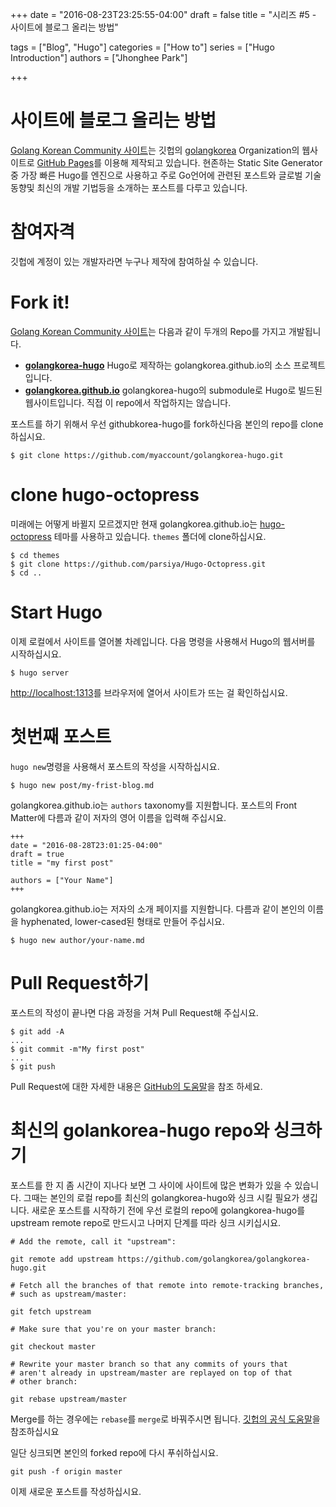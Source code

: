 +++
date = "2016-08-23T23:25:55-04:00"
draft = false
title = "시리즈 #5 - 사이트에 블로그 올리는 방법"

tags = ["Blog", "Hugo"]
categories = ["How to"]
series = ["Hugo Introduction"]
authors = ["Jhonghee Park"]

+++

# 사이트에 블로그 올리는 방법

[Golang Korean Community 사이트](https://golangkorea.github.io)는 깃헙의 [golangkorea](https://github.com/golangkorea) Organization의 웹사이트로 [GitHub Pages](https://pages.github.com/)를 이용해 제작되고 있습니다. 현존하는 Static Site Generator중 가장 빠른 Hugo를 엔진으로 사용하고 주로 Go언어에 관련된 포스트와 글로벌 기술 동향및 최신의 개발 기법등을 소개하는 포스트를 다루고 있습니다.

# 참여자격

깃헙에 계정이 있는 개발자라면 누구나 제작에 참여하실 수 있습니다.

# Fork it!
[Golang Korean Community 사이트](https://golangkorea.github.io)는 다음과 같이 두개의 Repo를 가지고 개발됩니다.

* **[golangkorea-hugo](https://github.com/golangkorea/golangkorea-hugo)** Hugo로 제작하는 golangkorea.github.io의 소스 프로젝트입니다.
* **[golangkorea.github.io](https://github.com/golangkorea/golangkorea.github.io)** golangkorea-hugo의 submodule로 Hugo로 빌드된 웹사이트입니다. 직접 이 repo에서 작업하지는 않습니다.

포스트를 하기 위해서 우선 githubkorea-hugo를 fork하신다음 본인의 repo를 clone하십시요.

```
$ git clone https://github.com/myaccount/golangkorea-hugo.git
```

# clone hugo-octopress
미래에는 어떻게 바뀔지 모르겠지만 현재 golangkorea.github.io는 [hugo-octopress](https://github.com/parsiya/Hugo-Octopress) 테마를 사용하고 있습니다. `themes` 폴더에 clone하십시요.

```
$ cd themes
$ git clone https://github.com/parsiya/Hugo-Octopress.git
$ cd ..
```

# Start Hugo
이제 로컬에서 사이트를 열어볼 차례입니다. 다음 명령을 사용해서 Hugo의 웹서버를 시작하십시요.
```
$ hugo server
```
[http://localhost:1313](http://localhost:1313)를 브라우저에 열어서 사이트가 뜨는 걸 확인하십시요.

# 첫번째 포스트
`hugo new`명령을 사용해서 포스트의 작성을 시작하십시요.

```
$ hugo new post/my-frist-blog.md
```
golangkorea.github.io는 `authors` taxonomy를 지원합니다. 포스트의 Front Matter에 다름과 같이 저자의 영어 이름을 입력해 주십시요.

```
+++
date = "2016-08-28T23:01:25-04:00"
draft = true
title = "my first post"

authors = ["Your Name"]
+++
```
golangkorea.github.io는 저자의 소개 페이지를 지원합니다. 다름과 같이 본인의 이름을 hyphenated, lower-cased된 형태로 만들어 주십시요.

```
$ hugo new author/your-name.md
```

# Pull Request하기
포스트의 작성이 끝나면 다음 과정을 거쳐 Pull Request해 주십시요.

```
$ git add -A
...
$ git commit -m"My first post"
...
$ git push
```
Pull Request에 대한 자세한 내용은 [GitHub의 도움말](https://help.github.com/articles/about-pull-requests/)을 참조 하세요.

# 최신의 golankorea-hugo repo와 싱크하기

포스트를 한 지 좀 시간이 지나다 보면 그 사이에 사이트에 많은 변화가 있을 수 있습니다. 그때는 본인의 로컬 repo를 최신의 golangkorea-hugo와 싱크 시킬 필요가 생깁니다. 새로운 포스트를 시작하기 전에 우선 로컬의 repo에 golangkorea-hugo를 upstream remote repo로 만드시고 나머지 단계를 따라 싱크 시키십시요.

```
# Add the remote, call it "upstream":

git remote add upstream https://github.com/golangkorea/golangkorea-hugo.git

# Fetch all the branches of that remote into remote-tracking branches,
# such as upstream/master:

git fetch upstream

# Make sure that you're on your master branch:

git checkout master

# Rewrite your master branch so that any commits of yours that
# aren't already in upstream/master are replayed on top of that
# other branch:

git rebase upstream/master
```

Merge를 하는 경우에는 `rebase`를 `merge`로 바꿔주시면 됩니다. [깃헙의 공식 도움말](https://help.github.com/articles/syncing-a-fork/)을 참조하십시요

일단 싱크되면 본인의 forked repo에 다시 푸쉬하십시요.
```
git push -f origin master
```



이제 새로운 포스트를 작성하십시요.

<br/>
<br/>
